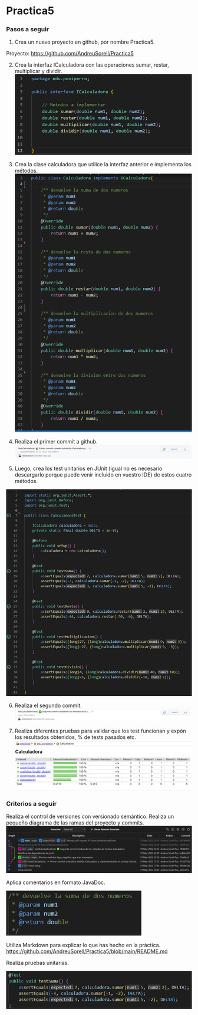 # Practica5

### Pasos a seguir

1. Crea un nuevo proyecto en github, por nombre Practica5.

Proyecto: https://github.com/AndreuSorell/Practica5

2. Crea la interfaz ICalculadora con las operaciones sumar, restar,
multiplicar y dividir.
![](imgs/2.png)

3. Crea la clase calculadora que utilice la interfaz anterior e implementa los métodos.
![](imgs/3.png)

4. Realiza el primer commit a github.
![](imgs/4.png)

5. Luego, crea los test unitarios en JUnit (igual no es necesario descargarlo porque puede venir incluido en vuestro IDE) de estos cuatro métodos.

![](imgs/5.png)

6. Realiza el segundo commit.
![](imgs/6.png)

7. Realiza diferentes pruebas para validar que los test funcionan y expón los resultados obtenidos, % de tests pasados etc.![](imgs/7.png)

### Criterios a seguir

Realiza el control de versiones con versionado semántico.
Realiza un pequeño diagrama de las ramas del proyecto y commits.
![](imgs/8.png)

Aplica comentarios en formato JavaDoc.

![](imgs/9.png)

Utiliza Markdown para explicar lo que has hecho en la práctica.
https://github.com/AndreuSorell/Practica5/blob/main/README.md

Realiza pruebas unitarias.

![](imgs/10.png)